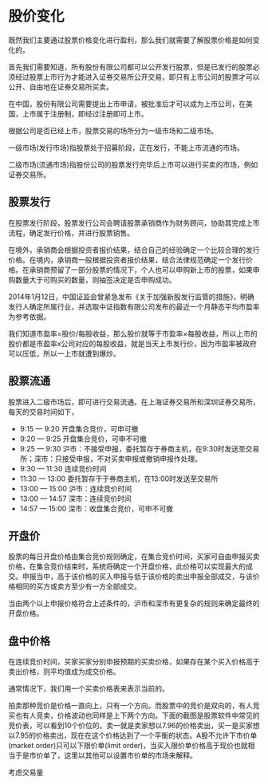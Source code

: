 # 股价变化

既然我们主要通过股票价格变化进行盈利，那么我们就需要了解股票价格是如何变化的。

首先我们需要知道，所有股份有限公司都可以公开发行股票，但是已发行的股票必须经过股票上市行为才能进入证券交易所公开交易，即只有上市公司的股票才可以公开、自由地在证券交易所买卖。

在中国，股份有限公司需要提出上市申请，被批准后才可以成为上市公司，在美国，上市属于注册制，即经过注册即可上市。

根据公司是否已经上市，股票交易的场所分为一级市场和二级市场。

一级市场(发行市场)指股票处于招募阶段，正在发行，不能上市流通的市场。

二级市场(流通市场)指股份公司的股票发行完毕后上市可以进行买卖的市场，例如证券交易所。

## 股票发行

在股票发行阶段，股票发行公司会聘请股票承销商作为财务顾问，协助其完成上市流程，确定发行价格，并进行股票销售。

在境外，承销商会根据投资者报价结果，结合自己的经验确定一个比较合理的发行价格。在境内，承销商一般根据投资者报价结果，结合法律规范确定一个发行价格。在承销商预留了一部分股票的情况下，个人也可以申购新上市的股票，如果申购数量大于可购买的数量，则抽签决定是否申购成功。

2014年1月12日，中国证监会曾紧急发布《关于加强新股发行监管的措施》，明确发行人确定所属行业，并选取中证指数有限公司发布的最近一个月静态平均市盈率为参考依据。

我们知道市盈率=股价/每股收益，那么股价就等于市盈率×每股收益，所以上市的股价都是市盈率x公司对应的每股收益，就是当天上市发行价，因为市盈率被政府可以压低，所以一上市就遭到爆炒。

## 股票流通

股票进入二级市场后，即可进行交易流通。在上海证券交易所和深圳证券交易所，每天的交易时间如下，

* 9:15 —  9:20  开盘集合竞价，可申可撤
* 9:20 —  9:25  开盘集合竞价，可申不可撤
* 9:25 —  9:30  沪市：不接受申报，委托暂存于券商主机，在9:30时发送至交易所；深市：只接受申报，不对买卖申报或撤销申报作处理。
* 9:30 — 11:30  连续竞价时间
* 11:30 — 13:00  委托暂存于于券商主机，在13:00时发送至交易所
* 13:00 — 15:00  沪市：连续竞价时间
* 13:00 — 14:57  深市：连续竞价时间
* 14:57 — 15:00  深市：收盘集合竞价，可申不可撤


## 开盘价

股票的每日开盘价格由集合竞价规则确定，在集合竞价时间，买家可自由申报买卖价格，在集合竞价结束时，系统将确定一个开盘价格，此价格可以实现最大的成交。申报当中，高于该价格的买入申报与低于该价格的卖出申报全部成交，与该价格相同的买方或卖方至少有一方全部成交。

当由两个以上申报价格符合上述条件的，沪市和深市有更复杂的规则来确定最终的开盘价格。


## 盘中价格

在连续竞价时间，买家买家分别申报预期的买卖价格，如果存在某个买入价格高于卖出价格，则平均值成为成交价格。

通常情况下，我们用一个买卖价格表来表示当前的。

拍卖那种竞价是价格一直向上，只有一个方向。而股票中的竞价是双向的，有人竞买也有人竞卖，价格波动也同样是上下两个方向。下面的截图是股票软件中常见的竞价表，可以看到10个价位的。卖一就是卖家想以7.96的价格卖出，买一是买家想以7.95的价格卖出，现在在这个价格达到了一个平衡的状态。A股不允许下市价单(market order)只可以下限价单(limit order)，当买入限价单价格高于现价也就相当于是市价单了，这里以其他可以设置市价单的市场来解释。


考虑交易量